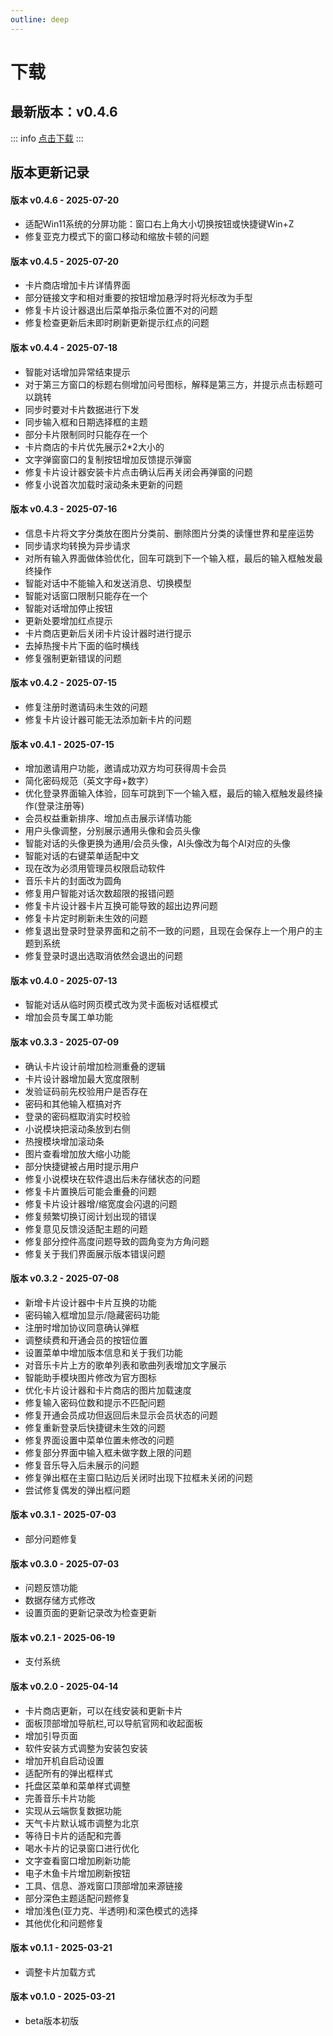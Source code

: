 ```yaml
---
outline: deep
---
```


# 下载

## 最新版本：v0.4.6

::: info
[点击下载](http://agile-tiles.baby7blog.com/update/setup/AgileTilesSetupV0.4.6.exe)
:::

## 版本更新记录

#### 版本 v0.4.6 - 2025-07-20
- 适配Win11系统的分屏功能：窗口右上角大小切换按钮或快捷键Win+Z
- 修复亚克力模式下的窗口移动和缩放卡顿的问题

#### 版本 v0.4.5 - 2025-07-20
- 卡片商店增加卡片详情界面
- 部分链接文字和相对重要的按钮增加悬浮时将光标改为手型
- 修复卡片设计器退出后菜单指示条位置不对的问题
- 修复检查更新后未即时刷新更新提示红点的问题

#### 版本 v0.4.4 - 2025-07-18
- 智能对话增加异常结束提示
- 对于第三方窗口的标题右侧增加问号图标，解释是第三方，并提示点击标题可以跳转
- 同步时要对卡片数据进行下发
- 同步输入框和日期选择框的主题
- 部分卡片限制同时只能存在一个
- 卡片商店的卡片优先展示2*2大小的
- 文字弹窗窗口的复制按钮增加反馈提示弹窗
- 修复卡片设计器安装卡片点击确认后再关闭会再弹窗的问题
- 修复小说首次加载时滚动条未更新的问题

#### 版本 v0.4.3 - 2025-07-16
- 信息卡片将文字分类放在图片分类前、删除图片分类的读懂世界和星座运势
- 同步请求均转换为异步请求
- 对所有输入界面做体验优化，回车可跳到下一个输入框，最后的输入框触发最终操作
- 智能对话中不能输入和发送消息、切换模型
- 智能对话窗口限制只能存在一个
- 智能对话增加停止按钮
- 更新处要增加红点提示
- 卡片商店更新后关闭卡片设计器时进行提示
- 去掉热搜卡片下面的临时横线
- 修复强制更新错误的问题

#### 版本 v0.4.2 - 2025-07-15
- 修复注册时邀请码未生效的问题
- 修复卡片设计器可能无法添加新卡片的问题

#### 版本 v0.4.1 - 2025-07-15
- 增加邀请用户功能，邀请成功双方均可获得周卡会员
- 简化密码规范（英文字母+数字）
- 优化登录界面输入体验，回车可跳到下一个输入框，最后的输入框触发最终操作(登录注册等)
- 会员权益重新排序、增加点击展示详情功能
- 用户头像调整，分别展示通用头像和会员头像
- 智能对话的头像更换为通用/会员头像，AI头像改为每个AI对应的头像
- 智能对话的右键菜单适配中文
- 现在改为必须用管理员权限启动软件
- 音乐卡片的封面改为圆角
- 修复用户智能对话次数超限的报错问题
- 修复卡片设计器卡片互换可能导致的超出边界问题
- 修复卡片定时刷新未生效的问题
- 修复退出登录时登录界面和之前不一致的问题，且现在会保存上一个用户的主题到系统
- 修复登录时退出选取消依然会退出的问题

#### 版本 v0.4.0 - 2025-07-13
- 智能对话从临时网页模式改为灵卡面板对话框模式
- 增加会员专属工单功能

#### 版本 v0.3.3 - 2025-07-09
- 确认卡片设计前增加检测重叠的逻辑
- 卡片设计器增加最大宽度限制
- 发验证码前先校验用户是否存在
- 密码和其他输入框搞对齐
- 登录的密码框取消实时校验
- 小说模块把滚动条放到右侧
- 热搜模块增加滚动条
- 图片查看增加放大缩小功能
- 部分快捷键被占用时提示用户
- 修复小说模块在软件退出后未存储状态的问题
- 修复卡片置换后可能会重叠的问题
- 修复卡片设计器增/缩宽度会闪退的问题
- 修复频繁切换订阅计划出现的错误
- 修复意见反馈没适配主题的问题
- 修复部分控件高度问题导致的圆角变为方角问题
- 修复关于我们界面展示版本错误问题

#### 版本 v0.3.2 - 2025-07-08
- 新增卡片设计器中卡片互换的功能
- 密码输入框增加显示/隐藏密码功能
- 注册时增加协议同意确认弹框
- 调整续费和开通会员的按钮位置
- 设置菜单中增加版本信息和关于我们功能
- 对音乐卡片上方的歌单列表和歌曲列表增加文字展示
- 智能助手模块图片修改为官方图标
- 优化卡片设计器和卡片商店的图片加载速度
- 修复输入密码位数和提示不匹配问题
- 修复开通会员成功但返回后未显示会员状态的问题
- 修复重新登录后快捷键未生效的问题
- 修复界面设置中菜单位置未修改的问题
- 修复部分界面中输入框未做字数上限的问题
- 修复音乐导入后未展示的问题
- 修复弹出框在主窗口贴边后关闭时出现下拉框未关闭的问题
- 尝试修复偶发的弹出框问题

#### 版本 v0.3.1 - 2025-07-03
- 部分问题修复

#### 版本 v0.3.0 - 2025-07-03
- 问题反馈功能
- 数据存储方式修改
- 设置页面的更新记录改为检查更新

#### 版本 v0.2.1 - 2025-06-19
- 支付系统

#### 版本 v0.2.0 - 2025-04-14
- 卡片商店更新，可以在线安装和更新卡片
- 面板顶部增加导航栏,可以导航官网和收起面板
- 增加引导页面
- 软件安装方式调整为安装包安装
- 增加开机自启动设置
- 适配所有的弹出框样式
- 托盘区菜单和菜单样式调整
- 完善音乐卡片功能
- 实现从云端恢复数据功能
- 天气卡片默认城市调整为北京
- 等待日卡片的适配和完善
- 喝水卡片的记录窗口进行优化
- 文字查看窗口增加刷新功能
- 电子木鱼卡片增加刷新按钮
- 工具、信息、游戏窗口顶部增加来源链接
- 部分深色主题适配问题修复
- 增加浅色(亚力克、半透明)和深色模式的选择
- 其他优化和问题修复

#### 版本 v0.1.1 - 2025-03-21
- 调整卡片加载方式

#### 版本 v0.1.0 - 2025-03-21
- beta版本初版